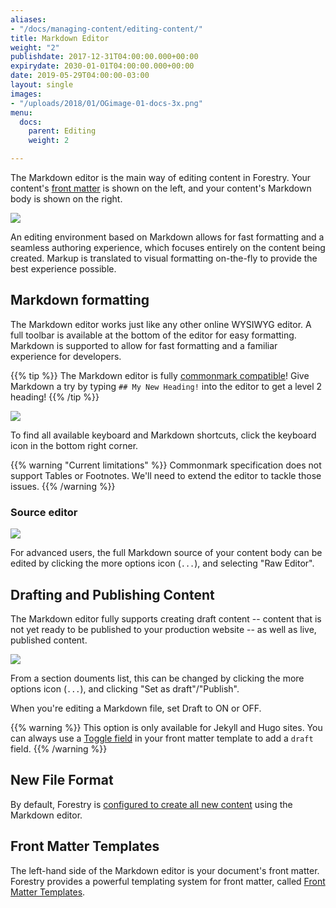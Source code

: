 ```yaml
---
aliases:
- "/docs/managing-content/editing-content/"
title: Markdown Editor
weight: "2"
publishdate: 2017-12-31T04:00:00.000+00:00
expirydate: 2030-01-01T04:00:00.000+00:00
date: 2019-05-29T04:00:00-03:00
layout: single
images:
- "/uploads/2018/01/OGimage-01-docs-3x.png"
menu:
  docs:
    parent: Editing
    weight: 2

---
```

The Markdown editor is the main way of editing content in Forestry. Your content's [front matter](/docs/settings/front-matter-templates/) is shown on the left, and your content's Markdown body is shown on the right.

![](/uploads/2018/01/14.png)

An editing environment based on Markdown allows for fast formatting and a seamless authoring experience, which focuses entirely on the content being created. Markup is translated to visual formatting on-the-fly to provide the best experience possible.

## Markdown formatting

The Markdown editor works just like any other online WYSIWYG editor. A full toolbar is available at the bottom of the editor for easy formatting. Markdown is supported to allow for fast formatting and a familiar experience for developers.

{{% tip %}}
The Markdown editor is fully [commonmark compatible](https://commonmark.org/help/)! Give Markdown a try by typing `## My New Heading!` into the editor to get a level 2 heading!
{{% /tip %}}

![](/uploads/2018/01/14-markdown-formatting.png)

To find all available keyboard and Markdown shortcuts, click the keyboard icon in the bottom right corner.

{{% warning "Current limitations" %}}
Commonmark specification does not support Tables or Footnotes. We'll need to extend the editor to tackle those issues.
{{% /warning %}}


### Source editor

![](/uploads/2018/01/18.png)

For advanced users, the full Markdown source of your content body can be edited by clicking the more options icon (`...`), and selecting "Raw Editor".

## Drafting and Publishing Content

The Markdown editor fully supports creating draft content -- content that is not yet ready to be published to your production website -- as well as live, published content.

![](/uploads/2018/01/14-settings-button.png)

From a section douments list, this can be changed by clicking the more options icon (`...`), and clicking "Set as draft"/"Publish".

When you're editing a Markdown file, set Draft to ON or OFF.

{{% warning %}}
This option is only available for Jekyll and Hugo sites.
You can always use a [Toggle field](/docs/settings/fields/#toggle) in your front matter template to add a `draft` field.
{{% /warning %}}

## New File Format

By default, Forestry is [configured to create all new content](/docs/settings/#new-file-format) using the Markdown editor.

## Front Matter Templates

The left-hand side of the Markdown editor is your document's front matter. Forestry provides a powerful templating system for front matter, called [Front Matter Templates](/docs/front-matter-templates/).
